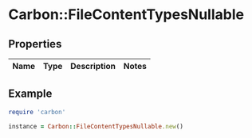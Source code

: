 # Carbon::FileContentTypesNullable

## Properties

| Name | Type | Description | Notes |
| ---- | ---- | ----------- | ----- |

## Example

```ruby
require 'carbon'

instance = Carbon::FileContentTypesNullable.new()
```

